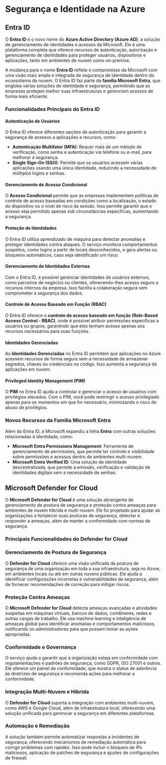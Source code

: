 # Segurança e Identidade na Azure

## Entra ID

O **Entra ID** é o novo nome do **Azure Active Directory (Azure AD)**, a solução de gerenciamento de identidades e acessos da Microsoft. Ele é uma plataforma completa que oferece recursos de autenticação, autorização e gerenciamento de identidades para proteger usuários, dispositivos e aplicações, tanto em ambientes de nuvem como on-premise.

A mudança para o nome **Entra ID** reflete o compromisso da Microsoft com uma visão mais ampla e integrada de segurança de identidade dentro do ecossistema da nuvem. O Entra ID faz parte da **família Microsoft Entra**, que engloba várias soluções de identidade e segurança, permitindo que as empresas protejam melhor suas infraestruturas e gerenciem acessos de forma mais eficiente.

### Funcionalidades Principais do Entra ID

#### Autenticação de Usuários
O Entra ID oferece diferentes opções de autenticação para garantir a segurança de acessos a aplicações e recursos, como:

- **Autenticação Multifator (MFA)**: Requer mais de um método de verificação, como senha e autenticação via telefone ou e-mail, para melhorar a segurança.
- **Single Sign-On (SSO)**: Permite que os usuários acessem várias aplicações usando uma única identidade, reduzindo a necessidade de múltiplos logins e senhas.
  
#### Gerenciamento de Acesso Condicional
O **Acesso Condicional** permite que as empresas implementem políticas de controle de acesso baseadas em condições como a localização, o estado do dispositivo ou o nível de risco da sessão. Isso permite garantir que o acesso seja permitido apenas sob circunstâncias específicas, aumentando a segurança.

#### Proteção de Identidades
O Entra ID utiliza aprendizado de máquina para detectar anomalias e proteger identidades contra ataques. O serviço monitora comportamentos suspeitos, como logins a partir de locais desconhecidos, e gera alertas ou bloqueios automáticos, caso seja identificado um risco.

#### Gerenciamento de Identidades Externas
Com o Entra ID, é possível gerenciar identidades de usuários externos, como parceiros de negócios ou clientes, oferecendo-lhes acesso seguro a recursos internos da empresa. Isso facilita a colaboração segura sem comprometer a segurança dos dados.

#### Controle de Acesso Baseado em Função (RBAC)
O Entra ID oferece o **controle de acesso baseado em função (Role-Based Access Control - RBAC)**, onde é possível atribuir permissões específicas a usuários ou grupos, garantindo que eles tenham acesso apenas aos recursos necessários para suas funções.

#### Identidades Gerenciadas
As **Identidades Gerenciadas** no Entra ID permitem que aplicações no Azure acessem recursos de forma segura sem a necessidade de armazenar segredos, chaves ou credenciais no código. Isso aumenta a segurança de aplicações em nuvem.

#### Privileged Identity Management (PIM)
O **PIM** no Entra ID ajuda a controlar e gerenciar o acesso de usuários com privilégios elevados. Com o PIM, você pode restringir o acesso privilegiado apenas para os momentos em que for necessário, minimizando o risco de abuso de privilégios.

### Novos Recursos da Família Microsoft Entra

Além do Entra ID, a Microsoft expandiu a linha **Entra** com outras soluções relacionadas à identidade, como:

- **Microsoft Entra Permissions Management**: Ferramenta de gerenciamento de permissões, que permite ter controle e visibilidade sobre permissões e acessos dentro de ambientes multi-nuvem.
- **Microsoft Entra Verified ID**: Uma solução de identidade descentralizada, que permite a emissão, verificação e validação de identidades digitais sem a necessidade de senhas.

## Microsoft Defender for Cloud

O **Microsoft Defender for Cloud** é uma solução abrangente de gerenciamento de postura de segurança e proteção contra ameaças para ambientes de nuvem híbrida e multi-nuvem. Ele foi projetado para ajudar as organizações a fortalecer suas posturas de segurança, detectar e responder a ameaças, além de manter a conformidade com normas de segurança.

### Principais Funcionalidades do Defender for Cloud

### Gerenciamento de Postura de Segurança
O **Defender for Cloud** oferece uma visão unificada da postura de segurança de uma organização em toda a sua infraestrutura, seja no Azure, em ambientes locais ou até em outras nuvens públicas. Ele ajuda a identificar configurações incorretas e vulnerabilidades de segurança, além de fornecer recomendações de correção para mitigar riscos.

### Proteção Contra Ameaças
O **Microsoft Defender for Cloud** detecta ameaças avançadas e atividades suspeitas em máquinas virtuais, bancos de dados, contêineres, redes e outras cargas de trabalho. Ele usa machine learning e inteligência de ameaças global para identificar anomalias e comportamentos maliciosos, notificando os administradores para que possam tomar as ações apropriadas.

### Conformidade e Governança
O serviço ajuda a garantir que a organização esteja em conformidade com regulamentações e padrões de segurança, como GDPR, ISO 27001 e outros. Ele oferece um painel de conformidade, que mostra o status de aderência às diretrizes de segurança e recomenda ações para melhorar a conformidade.

### Integração Multi-Nuvem e Híbrida
O **Defender for Cloud** suporta a integração com ambientes multi-nuvem, como AWS e Google Cloud, além de infraestrutura local, oferecendo uma solução unificada para gerenciar a segurança em diferentes plataformas.

### Automação e Remediação
A solução também permite automatizar respostas a incidentes de segurança, oferecendo mecanismos de remediação automática para corrigir problemas com rapidez. Isso pode incluir o bloqueio de IPs maliciosos, aplicação de patches de segurança e ajustes de configurações de firewall.
